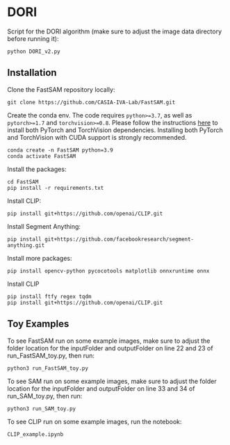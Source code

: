 # DORI

Script for the DORI algorithm (make sure to adjust the image data directory before running it):

```shell
python DORI_v2.py
```

## Installation

Clone the FastSAM repository locally:

```shell
git clone https://github.com/CASIA-IVA-Lab/FastSAM.git
```

Create the conda env. The code requires `python>=3.7`, as well as `pytorch>=1.7` and `torchvision>=0.8`. Please follow the instructions [here](https://pytorch.org/get-started/locally/) to install both PyTorch and TorchVision dependencies. Installing both PyTorch and TorchVision with CUDA support is strongly recommended.

```shell
conda create -n FastSAM python=3.9
conda activate FastSAM
```

Install the packages:

```shell
cd FastSAM
pip install -r requirements.txt
```

Install CLIP:

```shell
pip install git+https://github.com/openai/CLIP.git
```

Install Segment Anything:

```shell
pip install git+https://github.com/facebookresearch/segment-anything.git
```

Install more packages:

```shell
pip install opencv-python pycocotools matplotlib onnxruntime onnx
```

Install CLIP
```
pip install ftfy regex tqdm
pip install git+https://github.com/openai/CLIP.git
```

## Toy Examples

To see FastSAM run on some example images, make sure to adjust the folder location for the inputFolder and outputFolder on line 22 and 23 of run_FastSAM_toy.py, then run:

```shell
python3 run_FastSAM_toy.py
```

To see SAM run on some example images, make sure to adjust the folder location for the inputFolder and outputFolder on line 33 and 34 of run_SAM_toy.py, then run:

```shell
python3 run_SAM_toy.py
```

To see CLIP run on some example images, run the notebook:

```
CLIP_example.ipynb
```
